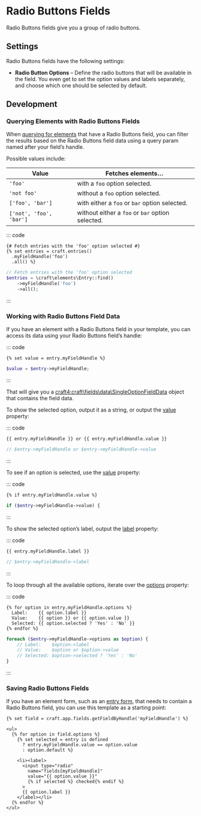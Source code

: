 # Radio Buttons Fields

Radio Buttons fields give you a group of radio buttons.

## Settings

Radio Buttons fields have the following settings:

- **Radio Button Options** – Define the radio buttons that will be available in the field. You even get to set the option values and labels separately, and choose which one should be selected by default.

## Development

### Querying Elements with Radio Buttons Fields

When [querying for elements](element-queries.md) that have a Radio Buttons field, you can filter the results based on the Radio Buttons field data using a query param named after your field’s handle.

Possible values include:

| Value | Fetches elements…
| - | -
| `'foo'` | with a `foo` option selected.
| `'not foo'` | without a `foo` option selected.
| `['foo', 'bar']` | with either a `foo` or `bar` option selected.
| `['not', 'foo', 'bar']` | without either a `foo` or `bar` option selected.

::: code
```twig
{# Fetch entries with the 'foo' option selected #}
{% set entries = craft.entries()
  .myFieldHandle('foo')
  .all() %}
```
```php
// Fetch entries with the 'foo' option selected
$entries = \craft\elements\Entry::find()
    ->myFieldHandle('foo')
    ->all();
```
:::

### Working with Radio Buttons Field Data

If you have an element with a Radio Buttons field in your template, you can access its data using your Radio Buttons field’s handle:

::: code
```twig
{% set value = entry.myFieldHandle %}
```
```php
$value = $entry->myFieldHandle;
```
:::

That will give you a <craft4:craft\fields\data\SingleOptionFieldData> object that contains the field data.

To show the selected option, output it as a string, or output the [value](craft4:craft\fields\data\SingleOptionFieldData::$value) property:

::: code
```twig
{{ entry.myFieldHandle }} or {{ entry.myFieldHandle.value }}
```
```php
// $entry->myFieldHandle or $entry->myFieldHandle->value
```
:::

To see if an option is selected, use the [value](craft4:craft\fields\data\SingleOptionFieldData::$value) property:

::: code
```twig
{% if entry.myFieldHandle.value %}
```
```php
if ($entry->myFieldHandle->value) {
```
:::

To show the selected option’s label, output the [label](craft4:craft\fields\data\SingleOptionFieldData::$label) property:

::: code
```twig
{{ entry.myFieldHandle.label }}
```
```php
// $entry->myFieldHandle->label
```
:::

To loop through all the available options, iterate over the [options](craft4:craft\fields\data\SingleOptionFieldData::getOptions()) property:

::: code
```twig
{% for option in entry.myFieldHandle.options %}
  Label:    {{ option.label }}
  Value:    {{ option }} or {{ option.value }}
  Selected: {{ option.selected ? 'Yes' : 'No' }}
{% endfor %}
```
```php
foreach ($entry->myFieldHandle->options as $option) {
    // Label:    $option->label
    // Value:    $option or $option->value
    // Selected: $option->selected ? 'Yes' : 'No'
}
```
:::

### Saving Radio Buttons Fields

If you have an element form, such as an [entry form](https://craftcms.com/knowledge-base/entry-form), that needs to contain a Radio Buttons field, you can use this template as a starting point:

```twig
{% set field = craft.app.fields.getFieldByHandle('myFieldHandle') %}

<ul>
  {% for option in field.options %}
    {% set selected = entry is defined
      ? entry.myFieldHandle.value == option.value
      : option.default %}

    <li><label>
      <input type="radio"
        name="fields[myFieldHandle]"
        value="{{ option.value }}"
        {% if selected %} checked{% endif %}
      >
      {{ option.label }}
    </label></li>
  {% endfor %}
</ul>
```
